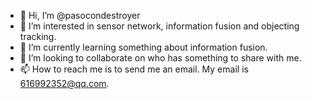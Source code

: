- 👋 Hi, I’m @pasocondestroyer
- 👀 I’m interested in sensor network, information fusion and objecting tracking.
- 🌱 I’m currently learning something about information fusion. 
- 💞️ I’m looking to collaborate on who has something to share with me.
- 📫 How to reach me is to send me an email. My email is 616992352@qq.com.

<!---
pasocondestroyer/pasocondestroyer is a ✨ special ✨ repository because its `README.md` (this file) appears on your GitHub profile.
You can click the Preview link to take a look at your changes.
--->

